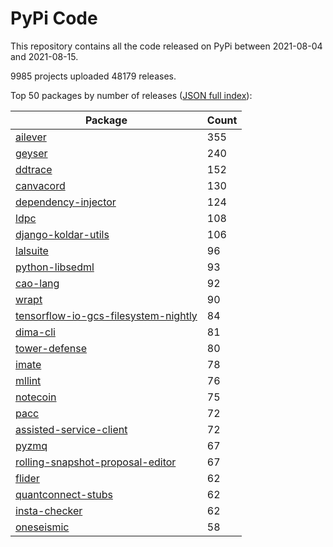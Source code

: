 # PyPi Code

This repository contains all the code released on PyPi between 2021-08-04 and 2021-08-15.

9985 projects uploaded 48179 releases. 

Top 50 packages by number of releases ([JSON full index](./index.json)):

| Package   | Count |
|-----------|-------|
| [ailever](https://github.com/pypi-data/pypi-code-92/tree/import/ailever) | 355 |
| [geyser](https://github.com/pypi-data/pypi-code-92/tree/import/geyser) | 240 |
| [ddtrace](https://github.com/pypi-data/pypi-code-92/tree/import/ddtrace) | 152 |
| [canvacord](https://github.com/pypi-data/pypi-code-92/tree/import/canvacord) | 130 |
| [dependency-injector](https://github.com/pypi-data/pypi-code-92/tree/import/dependency-injector) | 124 |
| [ldpc](https://github.com/pypi-data/pypi-code-92/tree/import/ldpc) | 108 |
| [django-koldar-utils](https://github.com/pypi-data/pypi-code-92/tree/import/django-koldar-utils) | 106 |
| [lalsuite](https://github.com/pypi-data/pypi-code-92/tree/import/lalsuite) | 96 |
| [python-libsedml](https://github.com/pypi-data/pypi-code-92/tree/import/python-libsedml) | 93 |
| [cao-lang](https://github.com/pypi-data/pypi-code-92/tree/import/cao-lang) | 92 |
| [wrapt](https://github.com/pypi-data/pypi-code-92/tree/import/wrapt) | 90 |
| [tensorflow-io-gcs-filesystem-nightly](https://github.com/pypi-data/pypi-code-92/tree/import/tensorflow-io-gcs-filesystem-nightly) | 84 |
| [dima-cli](https://github.com/pypi-data/pypi-code-92/tree/import/dima-cli) | 81 |
| [tower-defense](https://github.com/pypi-data/pypi-code-92/tree/import/tower-defense) | 80 |
| [imate](https://github.com/pypi-data/pypi-code-92/tree/import/imate) | 78 |
| [mllint](https://github.com/pypi-data/pypi-code-92/tree/import/mllint) | 76 |
| [notecoin](https://github.com/pypi-data/pypi-code-92/tree/import/notecoin) | 75 |
| [pacc](https://github.com/pypi-data/pypi-code-92/tree/import/pacc) | 72 |
| [assisted-service-client](https://github.com/pypi-data/pypi-code-92/tree/import/assisted-service-client) | 72 |
| [pyzmq](https://github.com/pypi-data/pypi-code-92/tree/import/pyzmq) | 67 |
| [rolling-snapshot-proposal-editor](https://github.com/pypi-data/pypi-code-92/tree/import/rolling-snapshot-proposal-editor) | 67 |
| [flider](https://github.com/pypi-data/pypi-code-92/tree/import/flider) | 62 |
| [quantconnect-stubs](https://github.com/pypi-data/pypi-code-92/tree/import/quantconnect-stubs) | 62 |
| [insta-checker](https://github.com/pypi-data/pypi-code-92/tree/import/insta-checker) | 62 |
| [oneseismic](https://github.com/pypi-data/pypi-code-92/tree/import/oneseismic) | 58 |
